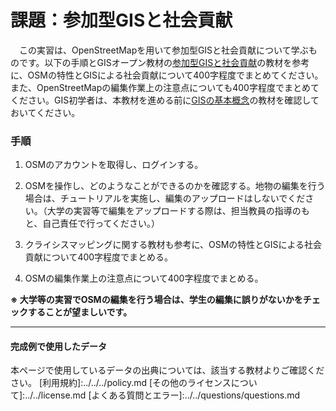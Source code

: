 # 課題：参加型GISと社会貢献
　この実習は、OpenStreetMapを用いて参加型GISと社会貢献について学ぶものです。以下の手順とGISオープン教材の[参加型GISと社会貢献]の教材を参考に、OSMの特性とGISによる社会貢献について400字程度でまとめてください。また、OpenStreetMapの編集作業上の注意点についても400字程度でまとめてください。GIS初学者は、本教材を進める前に[GISの基本概念]の教材を確認しておいてください。


### 手順

1. OSMのアカウントを取得し、ログインする。

2. OSMを操作し、どのようなことができるのかを確認する。地物の編集を行う場合は、チュートリアルを実施し、編集のアップロードはしないでください。（大学の実習等で編集をアップロードする際は、担当教員の指導のもと、自己責任で行ってください。）

3. クライシスマッピングに関する教材も参考に、OSMの特性とGISによる社会貢献について400字程度でまとめる。

4. OSMの編集作業上の注意点について400字程度でまとめる。


**※ 大学等の実習でOSMの編集を行う場合は、学生の編集に誤りがないかをチェックすることが望ましいです。**


---

#### 完成例で使用したデータ
本ページで使用しているデータの出典については、該当する教材よりご確認ください。
[利用規約]:../../../policy.md
[その他のライセンスについて]:../../license.md
[よくある質問とエラー]:../../questions/questions.md

[GISの基本概念]:../../00/00.md
[QGISビギナーズマニュアル]:../../QGIS/QGIS.md
[GRASSビギナーズマニュアル]:../../GRASS/GRASS.md
[リモートセンシングとその解析]:../../06/06.md
[既存データの地図データと属性データ]:../../07/07.md
[空間データ]:../../08/08.md
[空間データベース]:../../09/09.md
[空間データの統合・修正]:../../10/10.md
[基本的な空間解析]:../../11/11.md
[ネットワーク分析]:../../12/12.md
[領域分析]:../../13/13.md
[点データの分析]:../../14/14.md
[ラスタデータの分析]:../../15/15.md
[傾向面分析]:../../16/16.md
[空間的自己相関]:../../17/17.md
[空間補間]:../../18/18.md
[空間相関分析]:../../19/19.md
[空間分析におけるスケール]:../../20/20.md
[視覚的伝達]:../../21/21.md
[参加型GISと社会貢献]:../../26/26.md

[地理院地図]:https://maps.gsi.go.jp
[e-Stat]:https://www.e-stat.go.jp/
[国土数値情報]:http://nlftp.mlit.go.jp/ksj/
[基盤地図情報]:http://www.gsi.go.jp/kiban/
[地理院タイル]:http://maps.gsi.go.jp/development/ichiran.html

[課題ページ_QGISビギナーズマニュアル]:../../tasks/t_qgis_entry.md
[課題ページ_GRASSビギナーズマニュアル]:../../tasks/t_grass_entry.md
[課題ページ_リモートセンシングとその解析]:../../tasks/t_06.md
[課題ページ_既存データの地図データと属性データ]:../../tasks/t_07.md
[課題ページ_空間データ]:../../tasks/t_08.md
[課題ページ_空間データベース]:../../tasks/t_09.md
[課題ページ_空間データの統合・修正]:../../tasks/t_10.md
[課題ページ_基本的な空間解析]:../../tasks/t_11.md
[課題ページ_ネットワーク分析]:../../tasks/t_12.md
[課題ページ_基本的な空間解析]:../../tasks/t_13.md
[課題ページ_点データの分析]:../../tasks/t_14.md
[課題ページ_ラスタデータの分析]:../../tasks/t_15.md
[課題ページ_空間補間]:../../tasks/t_18.md
[課題ページ_視覚的伝達]:../../tasks/t_21.md
[課題ページ_参加型GISと社会貢献]:../../tasks/t_26.md
